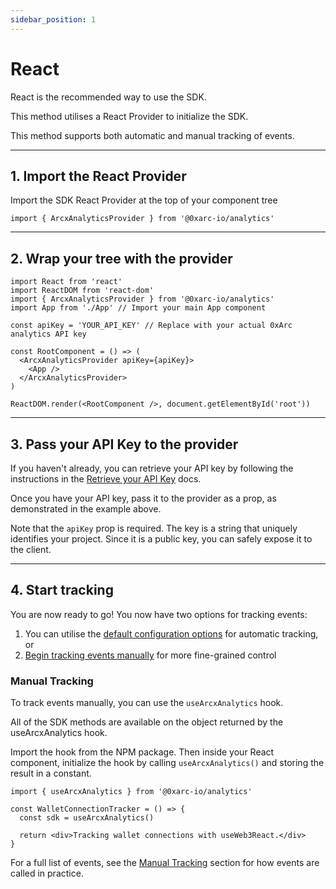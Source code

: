 ```yaml
---
sidebar_position: 1
---
```


# React

React is the recommended way to use the SDK.

This method utilises a React Provider to initialize the SDK.

This method supports both automatic and manual tracking of events.

---

## 1. Import the React Provider

Import the SDK React Provider at the top of your component tree

```tsx
import { ArcxAnalyticsProvider } from '@0xarc-io/analytics'
```

---

## 2. Wrap your tree with the provider

```tsx
import React from 'react'
import ReactDOM from 'react-dom'
import { ArcxAnalyticsProvider } from '@0xarc-io/analytics'
import App from './App' // Import your main App component

const apiKey = 'YOUR_API_KEY' // Replace with your actual 0xArc analytics API key

const RootComponent = () => (
  <ArcxAnalyticsProvider apiKey={apiKey}>
    <App />
  </ArcxAnalyticsProvider>
)

ReactDOM.render(<RootComponent />, document.getElementById('root'))
```

---

## 3. Pass your API Key to the provider

If you haven't already, you can retrieve your API key by following the instructions in the [Retrieve your API Key](/retrieve-api-key) docs.

Once you have your API key, pass it to the provider as a prop, as demonstrated in the example above.

Note that the `apiKey` prop is required. The key is a string that uniquely identifies your project. Since it is a public key, you can safely expose it to the client.

---

## 4. Start tracking

You are now ready to go! You now have two options for tracking events:

1. You can utilise the [default configuration options](/react/sdk-configuration-react) for automatic tracking, or
2. [Begin tracking events manually](/react/usage-react) for more fine-grained control

### Manual Tracking

To track events manually, you can use the `useArcxAnalytics` hook.

All of the SDK methods are available on the object returned by the useArcxAnalytics hook.

Import the hook from the NPM package. Then inside your React component, initialize the hook by calling `useArcxAnalytics()` and storing the result in a constant.

```tsx
import { useArcxAnalytics } from '@0xarc-io/analytics'

const WalletConnectionTracker = () => {
  const sdk = useArcxAnalytics()

  return <div>Tracking wallet connections with useWeb3React.</div>
}
```

For a full list of events, see the [Manual Tracking](/category/manual-tracking) section for how events are called in practice.
